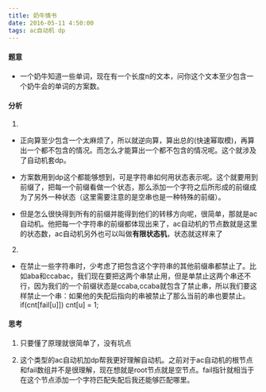 ```yaml
---
title: 奶牛情书
date: 2016-05-11 4:50:00
tags: ac自动机 dp
---
```



#### 题意

- 一个奶牛知道一些单词，现在有一个长度n的文本，问你这个文本至少包含一个奶牛会的单词的方案数。
<!-- more -->
#### 分析

1.
- 正向算至少包含一个太麻烦了，所以就逆向算，算出总的(快速幂取模)，再算出一个都不包含的情况。而怎么才能算出一个都不包含的情况呢。这个就涉及了自动机套dp。

- 方案数用到dp这个都能够想到，可是字符串如何用状态表示呢。这个就要用到前缀了，把每一个前缀看做一个状态，那么添加一个字符之后所形成的前缀成为了另外一种状态（这里需要注意的是空串也是一种特殊的前缀）。
- 但是怎么很快得到所有的前缀并能得到他们的转移方向呢，很简单，那就是ac自动机。他把每一个字符串的前缀都体现出来了，ac自动机的节点数就是这里的状态数，ac自动机另外也可以叫做**有限状态机**，状态就这样来了

2. 
- 在禁止一些字符串时，少考虑了把包含这个字符串的其他前缀串都禁止了。比如aba和ccabac，我们现在要把这两个串禁止用，但是单禁止这两个串还不行，因为我们的一个前缀状态是ccaba,ccaba就包含了禁止串，所以我们要这样禁止一个串：如果他的失配后指向的串被禁止了那么当前的串也要禁止。	if(cnt[fail[u]]) cnt[u] = 1;


#### 思考

1. 只要懂了原理就很简单了，没有坑点

2. 这个类型的ac自动机加dp帮我更好理解自动机。之前对于ac自动机的根节点和fail数组并不是很理解，现在想就是root节点就是空节点。fail指针就相当于在这个节点添加一个字符匹配失配后我还能够匹配哪里。
